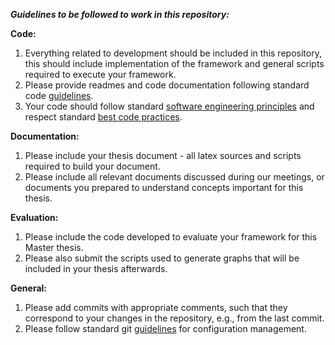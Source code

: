 ***Guidelines to be followed to work in this repository:*** 

**Code:** 

1. Everything related to development should be included in this repository, 
this should include implementation of the framework and 
general scripts required to execute your framework.
2. Please provide readmes and code documentation following standard code 
[guidelines](https://google.github.io/styleguide/). 
3. Your code should follow standard [software engineering principles](http://www.sciencedirect.com/science/article/pii/0164121283900031) and respect 
standard [best code practices](https://en.wikipedia.org/wiki/Best_coding_practices). 


**Documentation:**

1. Please include your thesis document - all latex sources and scripts required 
to build your document. 
2. Please include all relevant documents discussed during our meetings, or 
documents you prepared to understand concepts important for this thesis.


**Evaluation:** 

1. Please include the code developed to evaluate your framework for this Master
thesis.
2. Please also submit the scripts used to generate graphs that will be included
in your thesis afterwards.

**General:**

1. Please add commits with appropriate comments, such that they correspond to 
your changes in the repository, e.g., from the last commit. 
2. Please follow standard git [guidelines](https://git-scm.com/book/en/v2/Distributed-Git-Contributing-to-a-Project) for configuration management. 
